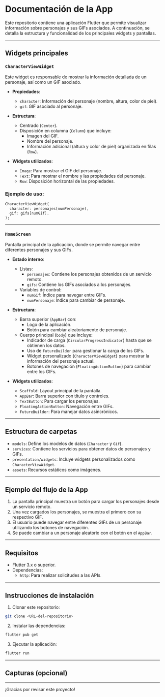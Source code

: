 
# Documentación de la App

Este repositorio contiene una aplicación Flutter que permite visualizar información sobre personajes y sus GIFs asociados. A continuación, se detalla la estructura y funcionalidad de los principales widgets y pantallas.

---

## **Widgets principales**

### `CharacterViewWidget`
Este widget es responsable de mostrar la información detallada de un personaje, así como un GIF asociado.

- **Propiedades**:
  - `character`: Información del personaje (nombre, altura, color de piel).
  - `gif`: GIF asociado al personaje.

- **Estructura**:
  - Centrado (`Center`).
  - Disposición en columna (`Column`) que incluye:
    - Imagen del GIF.
    - Nombre del personaje.
    - Información adicional (altura y color de piel) organizada en filas (`Row`).

- **Widgets utilizados**:
  - `Image`: Para mostrar el GIF del personaje.
  - `Text`: Para mostrar el nombre y las propiedades del personaje.
  - `Row`: Disposición horizontal de las propiedades.

### Ejemplo de uso:
```dart
CharacterViewWidget(
  character: personajes[numPersonaje],
  gif: gifs[numGif],
);
```

---

### `HomeScreen`
Pantalla principal de la aplicación, donde se permite navegar entre diferentes personajes y sus GIFs.

- **Estado interno**:
  - Listas:
    - `personajes`: Contiene los personajes obtenidos de un servicio remoto.
    - `gifs`: Contiene los GIFs asociados a los personajes.
  - Variables de control: 
    - `numGif`: Índice para navegar entre GIFs.
    - `numPersonaje`: Índice para cambiar de personaje.

- **Estructura**:
  - Barra superior (`AppBar`) con:
    - Logo de la aplicación.
    - Botón para cambiar aleatoriamente de personaje.
  - Cuerpo principal (`body`) que incluye:
    - Indicador de carga (`CircularProgressIndicator`) hasta que se obtienen los datos.
    - Uso de `FutureBuilder` para gestionar la carga de los GIFs.
    - Widget personalizado (`CharacterViewWidget`) para mostrar la información del personaje actual.
    - Botones de navegación (`FloatingActionButton`) para cambiar entre los GIFs.

- **Widgets utilizados**:
  - `Scaffold`: Layout principal de la pantalla.
  - `AppBar`: Barra superior con título y controles.
  - `TextButton`: Para cargar los personajes.
  - `FloatingActionButton`: Navegación entre GIFs.
  - `FutureBuilder`: Para manejar datos asincrónicos.

---

## **Estructura de carpetas**
- `models`: Define los modelos de datos (`Character` y `Gif`).
- `services`: Contiene los servicios para obtener datos de personajes y GIFs.
- `presentation/widgets`: Incluye widgets personalizados como `CharacterViewWidget`.
- `assets`: Recursos estáticos como imágenes.

---

## **Ejemplo del flujo de la App**
1. La pantalla principal muestra un botón para cargar los personajes desde un servicio remoto.
2. Una vez cargados los personajes, se muestra el primero con su respectivo GIF.
3. El usuario puede navegar entre diferentes GIFs de un personaje utilizando los botones de navegación.
4. Se puede cambiar a un personaje aleatorio con el botón en el `AppBar`.

---

## **Requisitos**
- Flutter 3.x o superior.
- Dependencias:
  - `http`: Para realizar solicitudes a las APIs.

---

## **Instrucciones de instalación**
1. Clonar este repositorio:
```bash
git clone <URL-del-repositorio>
```
2. Instalar las dependencias:
```bash
flutter pub get
```
3. Ejecutar la aplicación:
```bash
flutter run
```

---

## **Capturas (opcional)**

---

¡Gracias por revisar este proyecto!
